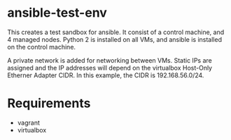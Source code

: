 # ansible-test-env

This creates a test sandbox for ansible. It consist of a control machine, and 4 managed
nodes. Python 2 is installed on all VMs, and ansible is installed on the control machine.

A private network is added for networking between VMs. Static IPs are assigned and the IP
addresses will depend on the virtualbox Host-Only Etherner Adapter CIDR. In this example, the
CIDR is 192.168.56.0/24.

# Requirements

+ vagrant
+ virtualbox
